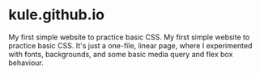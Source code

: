 # kule.github.io
My first simple website to practice basic CSS. My first simple website to practice basic CSS. It's just a one-file, linear page, where I experimented with fonts, backgrounds, and some basic media query and flex box behaviour.
